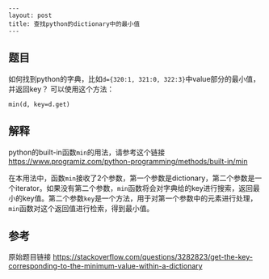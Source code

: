     ---
    layout: post
    title: 查找python的dictionary中的最小值
    ---
    
## 题目    
如何找到python的字典，比如`d={320:1, 321:0, 322:3}`中value部分的最小值，并返回key？
可以使用这个方法：
```
min(d, key=d.get) 
```

## 解释
python的built-in函数`min`的用法，请参考这个链接 https://www.programiz.com/python-programming/methods/built-in/min

在本用法中，函数`min`接收了2个参数，第一个参数是dictionary，第二个参数是一个iterator。如果没有第二个参数，`min`函数将会对字典给的key进行搜索，返回最小的key值。第二个参数`key`是一个方法，用于对第一个参数中的元素进行处理，`min`函数对这个返回值进行检索，得到最小值。


## 参考
原始题目链接 https://stackoverflow.com/questions/3282823/get-the-key-corresponding-to-the-minimum-value-within-a-dictionary

